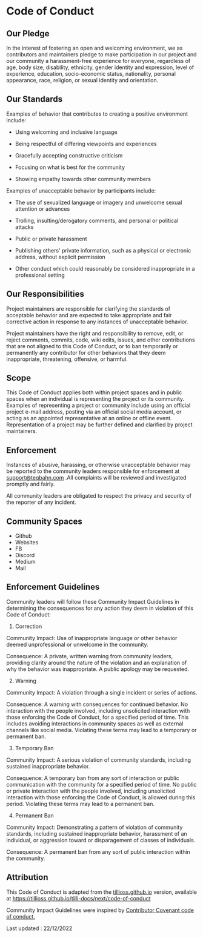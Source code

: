 # Code of Conduct

## Our Pledge

In the interest of fostering an open and welcoming environment, we as contributors and maintainers pledge to make participation in our project and our community a harassment-free experience for everyone, regardless of age, body size, disability, ethnicity, gender identity and expression, level of experience, education, socio-economic status, nationality, personal appearance, race, religion, or sexual identity and orientation.

## Our Standards

Examples of behavior that contributes to creating a positive environment include:

* Using welcoming and inclusive language

* Being respectful of differing viewpoints and experiences

* Gracefully accepting constructive criticism

* Focusing on what is best for the community

* Showing empathy towards other community members

Examples of unacceptable behavior by participants include:

* The use of sexualized language or imagery and unwelcome sexual attention or advances

* Trolling, insulting/derogatory comments, and personal or political attacks

* Public or private harassment

* Publishing others' private information, such as a physical or electronic address, without explicit permission

* Other conduct which could reasonably be considered inappropriate in a professional setting

## Our Responsibilities

Project maintainers are responsible for clarifying the standards of acceptable behavior and are expected to take appropriate and fair corrective action in response to any instances of unacceptable behavior.

Project maintainers have the right and responsibility to remove, edit, or reject comments, commits, code, wiki edits, issues, and other contributions that are not aligned to this Code of Conduct, or to ban temporarily or permanently any contributor for other behaviors that they deem inappropriate, threatening, offensive, or harmful.

## Scope

This Code of Conduct applies both within project spaces and in public spaces when an individual is representing the project or its community. Examples of representing a project or community include using an official project e-mail address, posting via an official social media account, or acting as an appointed representative at an online or offline event. Representation of a project may be further defined and clarified by project maintainers.

## Enforcement

Instances of abusive, harassing, or otherwise unacceptable behavior may be reported to the community leaders responsible for enforcement at <support@teqbahn.com> .All complaints will be reviewed and investigated promptly and fairly.

All community leaders are obligated to respect the privacy and security of the reporter of any incident.

## Community Spaces

- Github
- Websites
- FB
- Discord
- Medium
- Mail

## Enforcement Guidelines

Community leaders will follow these Community Impact Guidelines in determining the consequences for any action they deem in violation of this Code of Conduct:

1. Correction

Community Impact: Use of inappropriate language or other behavior deemed unprofessional or unwelcome in the community.

Consequence: A private, written warning from community leaders, providing clarity around the nature of the violation and an explanation of why the behavior was inappropriate. A public apology may be requested.

2. Warning

Community Impact: A violation through a single incident or series of actions.

Consequence: A warning with consequences for continued behavior. No interaction with the people involved, including unsolicited interaction with those enforcing the Code of Conduct, for a specified period of time. This includes avoiding interactions in community spaces as well as external channels like social media. Violating these terms may lead to a temporary or permanent ban.

3. Temporary Ban

Community Impact: A serious violation of community standards, including sustained inappropriate behavior.

Consequence: A temporary ban from any sort of interaction or public communication with the community for a specified period of time. No public or private interaction with the people involved, including unsolicited interaction with those enforcing the Code of Conduct, is allowed during this period. Violating these terms may lead to a permanent ban.

4. Permanent Ban

Community Impact: Demonstrating a pattern of violation of community standards, including sustained inappropriate behavior, harassment of an individual, or aggression toward or disparagement of classes of individuals.

Consequence: A permanent ban from any sort of public interaction within the community.

## Attribution

This Code of Conduct is adapted from the [tillioss.github.io](https://tillioss.github.io/) version, available at <https://tillioss.github.io/tilli-docs/next/code-of-conduct>

Community Impact Guidelines were inspired by [Contributor Covenant code of conduct. ](https://www.contributor-covenant.org/version/2/1/code_of_conduct/)

Last updated : 22/12/2022
